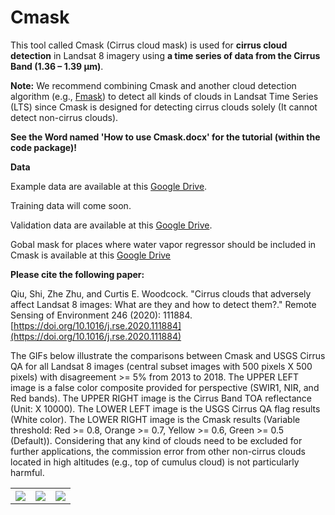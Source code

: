 # Cmask
This tool called Cmask (Cirrus cloud mask)  is used for **cirrus cloud detection** in Landsat 8 imagery using **a time series of data from the Cirrus Band (1.36 – 1.39 µm)**.

**Note:** We recommend combining Cmask and another cloud detection algorithm (e.g., [Fmask](https://github.com/GERSL/Fmask)) to detect all kinds of clouds in Landsat Time Series (LTS) since Cmask is designed for detecting cirrus clouds solely (It cannot detect non-cirrus clouds). 

**See the Word named 'How to use Cmask.docx' for the tutorial (within the code package)!**

**Data**

Example data are available at this [Google Drive](https://drive.google.com/drive/folders/1LTPuRc4-qVOHSfGguD6g4wBeJ30oPqXv?usp=sharing.).

Training data will come soon.

Validation data are available at this [Google Drive](https://drive.google.com/open?id=1b-U2bxf3l2b2w3meSFcVwYZJiCt25VeO).

Gobal mask for places where water vapor regressor should be included in Cmask is available at this [Google Drive](https://drive.google.com/open?id=13ucOF5kKfrAxXNEVMPh4nJea3UGXiiGR)


**Please cite the following paper:**

Qiu, Shi, Zhe Zhu, and Curtis E. Woodcock. "Cirrus clouds that adversely affect Landsat 8 images: What are they and how to detect them?." Remote Sensing of Environment 246 (2020): 111884. [https://doi.org/10.1016/j.rse.2020.111884](https://doi.org/10.1016/j.rse.2020.111884)





The GIFs below illustrate the comparisons between Cmask and USGS Cirrus QA for all Landsat 8 images (central subset images with 500 pixels X 500 pixels) with disagreement >= 5% from 2013 to 2018. The UPPER LEFT image is a false color composite provided for perspective (SWIR1, NIR, and Red bands). The UPPER RIGHT image is the Cirrus Band TOA reflectance (Unit: X 10000). The LOWER LEFT image is the USGS Cirrus QA flag results (White color). The LOWER RIGHT image is the Cmask results (Variable threshold: Red >= 0.8, Orange >= 0.7, Yellow >= 0.6, Green >= 0.5 (Default)). Considering that any kind of clouds need to be excluded for further applications, the commission error from other non-cirrus clouds located in high altitudes (e.g., top of cumulus cloud) is not particularly harmful.
<table style="width:100%" border="0">
  <tr>
    <th><img src="https://github.com/GERSL/Cmask/blob/master/Animation_Cmask_USGSQA_P020R046.gif"/></th>
    <th><img src="https://github.com/GERSL/Cmask/blob/master/Animation_Cmask_USGSQA_P050R017.gif"/></th>
    <th><img src="https://github.com/GERSL/Cmask/blob/master/Animation_Cmask_USGSQA_P215R071.gif"/></th>
  </tr>
</table>
